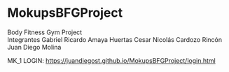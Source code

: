 # MokupsBFGProject
Body Fitness Gym Project  
Integrantes  Gabriel Ricardo Amaya Huertas Cesar Nicolás Cardozo Rincón Juan Diego Molina

MK_1 LOGIN: https://juandiegost.github.io/MokupsBFGProject/login.html
